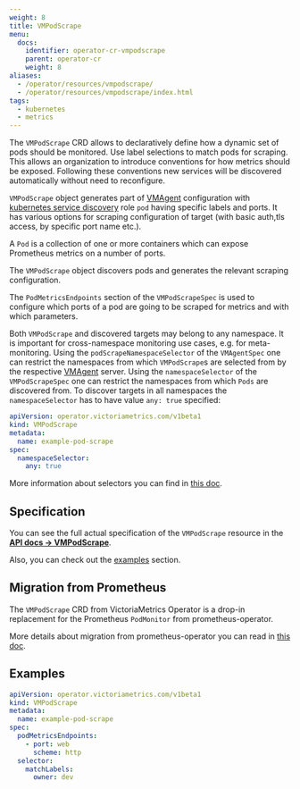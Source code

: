 ```yaml
---
weight: 8
title: VMPodScrape
menu:
  docs:
    identifier: operator-cr-vmpodscrape
    parent: operator-cr
    weight: 8
aliases:
  - /operator/resources/vmpodscrape/
  - /operator/resources/vmpodscrape/index.html
tags:
  - kubernetes
  - metrics
---
```

The `VMPodScrape` CRD allows to declaratively define how a dynamic set of pods should be monitored.
Use label selections to match pods for scraping. This allows an organization to introduce conventions
for how metrics should be exposed. Following these conventions new services will be discovered automatically without
need to reconfigure.

`VMPodScrape` object generates part of [VMAgent](https://docs.victoriametrics.com/vmagent) configuration with
[kubernetes service discovery](https://docs.victoriametrics.com/sd_configs#kubernetes_sd_configs) role `pod` having specific labels and ports.
It has various options for scraping configuration of target (with basic auth,tls access, by specific port name etc.).

A `Pod` is a collection of one or more containers which can expose Prometheus metrics on a number of ports.

The `VMPodScrape` object discovers pods and generates the relevant scraping configuration.

The `PodMetricsEndpoints` section of the `VMPodScrapeSpec` is used to configure which ports of a pod are going to be
scraped for metrics and with which parameters.

Both `VMPodScrape` and discovered targets may belong to any namespace. It is important for cross-namespace monitoring
use cases, e.g. for meta-monitoring. Using the `podScrapeNamespaceSelector` of the `VMAgentSpec`
one can restrict the namespaces from which `VMPodScrape`s are selected from by the respective [VMAgent](https://docs.victoriametrics.com/operator/resources/vmagent) server.
Using the `namespaceSelector` of the `VMPodScrapeSpec` one can restrict the namespaces from which `Pods` are discovered from.
To discover targets in all namespaces the `namespaceSelector` has to have value `any: true` specified:

```yaml
apiVersion: operator.victoriametrics.com/v1beta1
kind: VMPodScrape
metadata:
  name: example-pod-scrape
spec:
  namespaceSelector:
    any: true
```

More information about selectors you can find in [this doc](https://docs.victoriametrics.com/operator/resources/vmagent#scraping).

## Specification

You can see the full actual specification of the `VMPodScrape` resource in
the **[API docs -> VMPodScrape](https://docs.victoriametrics.com/operator/api#vmpodscrape)**.

Also, you can check out the [examples](#examples) section.

## Migration from Prometheus

The `VMPodScrape` CRD from VictoriaMetrics Operator is a drop-in replacement
for the Prometheus `PodMonitor` from prometheus-operator.

More details about migration from prometheus-operator you can read in [this doc](https://docs.victoriametrics.com/operator/migration).

## Examples

```yaml
apiVersion: operator.victoriametrics.com/v1beta1
kind: VMPodScrape
metadata:
  name: example-pod-scrape
spec:
  podMetricsEndpoints:
    - port: web
      scheme: http
  selector:
    matchLabels:
      owner: dev
```
